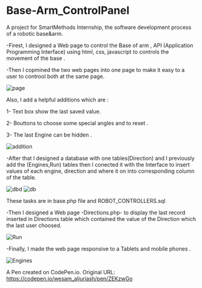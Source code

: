 # Base-Arm_ControlPanel

A project for SmartMethods Internship, the software development process of a robotic base&arm.

-Firest, I designed a Web page to control the Base of arm  , API (Application Programming Interface) using html, css, javascript to controls the movement of the base .

-Then I copmined the two web pages into one page to make it easy to a user to controol both at the same page. 


   ![page](https://user-images.githubusercontent.com/74800962/123559044-6b4fd580-d7a2-11eb-844a-1481df0785cf.gif)
   
Also, I add a helpful additions which are : 
   
  1- Text box show the last saved value.
  
  2- Bouttons to choose some special angles and to reset .
  
  3- The last Engine can be hidden .
   
   ![addition](https://user-images.githubusercontent.com/74800962/123559271-adc5e200-d7a3-11eb-8abd-e082046f1ea8.gif)
 
-After that I designed a database with one tables(Direction) and I previously add the (Engines,Run) tables then I conected it with the Interface to insert values of each engine, direction and where it on  into corresponding column of the table.

![dbd](https://user-images.githubusercontent.com/74800962/123559503-0a75cc80-d7a5-11eb-9ad5-fe360c75a219.gif)
 ![db](https://user-images.githubusercontent.com/74800962/123559536-4315a600-d7a5-11eb-8631-797859fea187.gif)



These  tasks are in base.php file and ROBOT_CONTROLLERS.sql

-Then I designed a Web page -Directions.php- to display the last record inserted in Directions table which contained the value of the Direction which the last user choosed.

![Run](https://user-images.githubusercontent.com/74800962/122818511-f97b1600-d2e1-11eb-9ba0-d4201c614be3.gif)


-Finally, I made the web page responsive to a Tablets and mobile phones .

![Engines](https://user-images.githubusercontent.com/74800962/122818802-5080eb00-d2e2-11eb-9824-ffd2ead859c7.gif)


A Pen created on CodePen.io. Original URL: https://codepen.io/wesam_aljuriash/pen/ZEKzwGo
